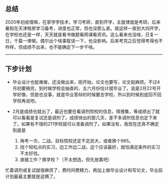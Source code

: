 ## 总结
2020年初疫情嘛，在家学学技术，学习考研，直到开学，主旋律就是考研。后来暑假在天津租房学习备考，进度也正常，但也没那么紧。就这样一直到大四开学，在学校也还是一样，天天就是看书做题看网课看资讯。这么看来也没啥，日复一日，千篇一律嘛。偶尔出个啥事耽误一下，也没影响。后来考完之后觉得考得也不咋样，但成绩不出来，也不能确定下一步干啥。

---
## 下步计划
- 毕业设计也挺难做，还没做出来，刚开始，论文也要写，论文挺麻烦。不过4月初要搞完，到时候学校会抽查的，五六月份估计就毕业了。说是2月22号开学好像，但是也没事，就是毕业答辩的时候要去学校，所以到时候到底回不回学校再说吧。

- 2月底成绩也就出了，最近也要在看调剂院校的信息，得搜集，等成绩出了就可以看看是复试还是调剂了。成绩快出的那几天，差不多调剂信息也定下来了。如果有不错的211学校就可以准备调剂了。如果没有，我现在还真不确定到底是

    1. 再考一次，二战，目标院校还定不定武大，或者换个985。
    2. 找个轻松点的实习，边工作边二战，这个应该最好，就怕满足条件的实习不太好找。
    3. 直接工作？换学校？（不太想选，但先放着吧）

忙着调剂或复试就很麻烦了，费时间费精力，再加上做毕业设计和写论文，毕业前计划最最主要就是这俩了。